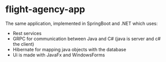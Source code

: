 # flight-agency-app
The same application, implemented in SpringBoot and .NET which uses:
- Rest services
- GRPC for communication between Java and C# (java is server and c# the client)
- Hibernate for mapping java objects with the database
- Ui is made with JavaFx and WindowsForms